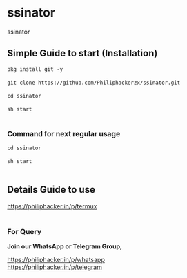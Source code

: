 # ssinator

ssinator

## Simple Guide to start (Installation) </h3>


`pkg install git -y` <br/><br/>
`git clone https://github.com/Philiphackerzx/ssinator.git` <br/> <br/>
`cd ssinator` <br/><br/>
`sh start` <br/><br/>

<h3> Command for next regular usage </h3>

`cd ssinator` <br/><br/>
`sh start` <br/><br/>

## Details Guide to use </h3>

https://philiphacker.in/p/termux <br/><br/>

<h3> For Query </h3>

<b>Join our WhatsApp or Telegram Group,</b>

https://philiphacker.in/p/whatsapp <br/>
https://philiphacker.in/p/telegram <br/><br/>